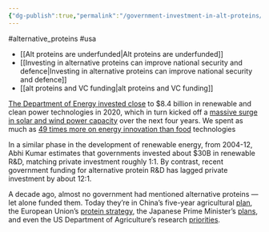 ```yaml
---
{"dg-publish":true,"permalink":"/government-investment-in-alt-proteins/","created":"2025-10-23T17:42:41.266+01:00","updated":"2025-10-23T18:06:08.592+01:00"}
---
```


#alternative_proteins #usa 

- [[Alt proteins are underfunded\|Alt proteins are underfunded]]
- [[Investing in alternative proteins can improve national security and defence\|Investing in alternative proteins can improve national security and defence]]
- [[alt proteins and VC funding\|alt proteins and VC funding]]

[The Department of Energy invested close](https://sentientmedia.org/investing-in-lab-grown-meat/) to $8.4 billion in renewable and clean power technologies in 2020, which in turn kicked off a [massive surge in solar and wind power capacity](https://www.whitehouse.gov/cea/written-materials/2024/04/11/the-next-phase-of-electricity-decarbonization-planned-power-capacity-is-nearly-all-zero-carbon/) over the next four years. We spent as much as [49 times more on energy innovation than food](https://thebreakthrough.org/issues/food-agriculture-environment/public-financing-for-agricultural-decarbonization-and-abundance) technologies

In a similar phase in the development of renewable energy, from 2004-12, Abhi Kumar estimates that governments invested about $30B in renewable R&D, matching private investment roughly 1:1. By contrast, recent government funding for alternative protein R&D has lagged private investment by about 12:1.

A decade ago, almost no government had mentioned alternative proteins — let alone funded them. Today they’re in China’s five-year agricultural [plan](https://time.com/6143109/china-future-of-cultivated-meat/), the European Union’s [protein strategy](https://www.europarl.europa.eu/RegData/etudes/BRIE/2023/751426/EPRS_BRI(2023)751426_EN.pdf), the Japanese Prime Minister’s [plans](https://www.newfoodmagazine.com/news/190034/japans-prime-minister-plans-to-develop-a-cultivated-meat-industry/), and even the US Department of Agriculture’s research [priorities](https://www.foodnavigator-usa.com/Article/2024/01/17/usda-we-will-need-cellular-agriculture-to-reach-climate-food-innovation-goals).